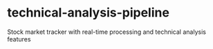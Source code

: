 # technical-analysis-pipeline
Stock market tracker with real-time processing and technical analysis features
